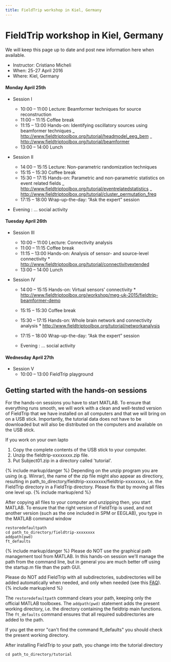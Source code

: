 ```yaml
---
title: FieldTrip workshop in Kiel, Germany
---
```


# FieldTrip workshop in Kiel, Germany

We will keep this page up to date and post new information here when available.

-   Instructor: Cristiano Micheli
-   When: 25-27 April 2016
-   Where: Kiel, Germany

#### Monday April 25th

-   Session I

    -   10:00 – 11:00    Lecture: Beamformer techniques for source reconstruction
    -   11:00 – 11:15    Coffee break
    -   11:15 – 13:00    Hands-on: Identifying oscillatory sources using beamformer techniques
            _ <http://www.fieldtriptoolbox.org/tutorial/headmodel_eeg_bem>
            _ <http://www.fieldtriptoolbox.org/tutorial/beamformer>
    -   13:00 – 14:00    Lunch

-   Session II

    -   14:00 – 15:15    Lecture: Non-parametric randomization techniques
    -   15:15 – 15:30    Coffee break
    -   15:30 – 17:15  Hands-on: Parametric and non-parametric statistics on event related fields
            _ <http://www.fieldtriptoolbox.org/tutorial/eventrelatedstatistics>
            _ <http://www.fieldtriptoolbox.org/tutorial/cluster_permutation_freq>
    -   17:15 – 18:00    Wrap-up-the-day: “Ask the expert” session

-   Evening : ... social activity

#### Tuesday April 26th

-   Session III

    -   10:00 – 11:00    Lecture: Connectivity analysis
    -   11:00 – 11:15    Coffee break
    -   11:15 – 13:00    Hands-on: Analysis of sensor- and source-level connectivity
            \* <http://www.fieldtriptoolbox.org/tutorial/connectivityextended>
    -   13:00 – 14:00    Lunch

-   Session IV

    -   14:00 – 15:15    Hands-on: Virtual sensors' connectivity
            \* <http://www.fieldtriptoolbox.org/workshop/meg-uk-2015/fieldtrip-beamformer-demo>
    -   15:15 – 15:30    Coffee break
    -   15:30 – 17:15  Hands-on: Whole brain network and connectivity analysis
            \* <http://www.fieldtriptoolbox.org/tutorial/networkanalysis>
    -   17:15 – 18:00    Wrap-up-the-day: “Ask the expert” session

    -   Evening : ... social activity

#### Wednesday April 27th

-   Session V
    -   10:00 – 13:00    FieldTrip playground

## Getting started with the hands-on sessions

For the hands-on sessions you have to start MATLAB. To ensure that everything runs smooth, we will work with a clean and well-tested version of FieldTrip that we have installed on all computers and that we will bring on on a USB stick. Importantly, the tutorial data does not have to be downloaded but will also be distributed on the computers and available on the USB stick.

If you work on your own lapto
 1.  Copy the complete contents of the USB stick to your computer.
 2.  Unzip the fieldtrip-xxxxxxxx.zip file.
 3.  Put Subject01.zip in a directory called 'tutorial'.

{% include markup/danger %}
Depending on the unzip program you are using (e.g. Winrar), the name of the zip file might also appear as directiory, resulting in path_to_directory/fieldtrip-xxxxxxxx/fieldtrip-xxxxxxxx, i.e. the FieldTrip directory in a FieldTrip directory. Please fix that by moving all files one level up.
{% include markup/end %}

After copying all files to your computer and unzipping then, you start MATLAB. To ensure that the right version of FieldTrip is used, and not another version (such as the one included in SPM or EEGLAB), you type in the MATLAB command window

    restoredefaultpath
    cd path_to_directory/fieldtrip-xxxxxxxx
    addpath(pwd)
    ft_defaults

{% include markup/danger %}
Please do NOT use the graphical path management tool from MATLAB. In this hands-on session we'll manage the path from the command line, but in general you are much better off using the startup.m file than the path GUI.

Please do NOT add FieldTrip with all subdirectories, subdirectories will be added automatically when needed, and only when needed (see this [FAQ](/faq/should_i_add_fieldtrip_with_all_subdirectories_to_my_matlab_path)).
{% include markup/end %}

The `restoredefaultpath` command clears your path, keeping only the
official MATLAB toolboxes. The `addpath(pwd)` statement adds the
present working directory, i.e. the directory containing the fieldtrip
main functions. The `ft_defaults` command ensures that all required
subdirectories are added to the path.

If you get the error "can't find the command ft_defaults" you should check the present working directory.

After installing FieldTrip to your path, you change into the tutorial directory

    cd path_to_directory/tutorial
